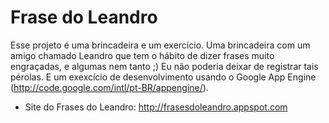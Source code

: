 Frase do Leandro
================

Esse projeto &#233; uma brincadeira e um exerc&#237;cio. 
Uma brincadeira com um amigo chamado Leandro que tem o h&#225;bito de dizer frases muito engra&#231;adas, e algumas nem tanto ;) Eu n&#227;o poderia deixar de registrar tais p&#233;rolas. 
E um exexc&#237;cio de desenvolvimento usando o Google App Engine (http://code.google.com/intl/pt-BR/appengine/).

* Site do Frases do Leandro: http://frasesdoleandro.appspot.com
